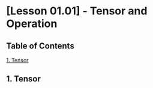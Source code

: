 # [Lesson 01.01] - Tensor and Operation

## Table of Contents
[1. Tensor](#1-tensor)
&emsp;&emsp;

## 1. Tensor